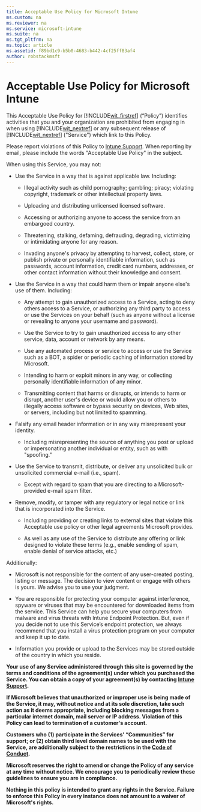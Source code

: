 ```yaml
---
title: Acceptable Use Policy for Microsoft Intune
ms.custom: na
ms.reviewer: na
ms.service: microsoft-intune
ms.suite: na
ms.tgt_pltfrm: na
ms.topic: article
ms.assetid: f89bd1c9-b5b0-4683-b442-4cf25ff83af4
author: robstackmsft
---
```

# Acceptable Use Policy for Microsoft Intune
This Acceptable Use Policy for [!INCLUDE[wit_firstref](/includes/wit_firstref_md.md)] (“Policy”) identifies activities that you and your organization are prohibited from engaging in when using [!INCLUDE[wit_nextref](/includes/wit_nextref_md.md)] or any subsequent release of [!INCLUDE[wit_nextref](/includes/wit_nextref_md.md)] ("Service") which link to this Policy.

Please report violations of this Policy to [Intune Support](http://go.microsoft.com/fwlink/?LinkID=242283). When reporting by email, please include the words "Acceptable Use Policy" in the subject.

When using this Service, you may not:

-   Use the Service in a way that is against applicable law. Including:

    -   Illegal activity such as child pornography; gambling; piracy; violating copyright, trademark or other intellectual property laws.

    -   Uploading and distributing unlicensed licensed software.

    -   Accessing or authorizing anyone to access the service from an embargoed country.

    -   Threatening, stalking, defaming, defrauding, degrading, victimizing or intimidating anyone for any reason.

    -   Invading anyone's privacy by attempting to harvest, collect, store, or publish private or personally identifiable information, such as passwords, account information, credit card numbers, addresses, or other contact information without their knowledge and consent.

-   Use the Service in a way that could harm them or impair anyone else's use of them. Including:

    -   Any attempt to gain unauthorized access to a Service, acting to deny others access to a Service, or authorizing any third party to access or use the Services on your behalf (such as anyone without a license or revealing to anyone your username and password).

    -   Use the Service to try to gain unauthorized access to any other service, data, account or network by any means.

    -   Use any automated process or service to access or use the Service such as a BOT, a spider or periodic caching of information stored by Microsoft.

    -   Intending to harm or exploit minors in any way, or collecting personally identifiable information of any minor.

    -   Transmitting content that harms or disrupts, or intends to harm or disrupt, another user's device or would allow you or others to illegally access software or bypass security on devices, Web sites, or servers, including but not limited to spamming.

-   Falsify any email header information or in any way misrepresent your identity.

    -   Including misrepresenting the source of anything you post or upload or impersonating another individual or entity, such as with "spoofing."

-   Use the Service to transmit, distribute, or deliver any unsolicited bulk or unsolicited commercial e-mail (i.e., spam).

    -   Except with regard to spam that you are directing to a Microsoft-provided e-mail spam filter.

-   Remove, modify, or tamper with any regulatory or legal notice or link that is incorporated into the Service.

    -   Including providing or creating links to external sites that violate this Acceptable use policy or other legal agreements Microsoft provides.

    -   As well as any use of the Service to distribute any offering or link designed to violate these terms (e.g., enable sending of spam, enable denial of service attacks, etc.)

Additionally:

-   Microsoft is not responsible for the content of any user-created posting, listing or message. The decision to view content or engage with others is yours. We advise you to use your judgment.

-   You are responsible for protecting your computer against interference, spyware or viruses that may be encountered for downloaded items from the service. This Service can help you secure your computers from malware and virus threats with Intune Endpoint Protection. But, even if you decide not to use this Service’s endpoint protection, we always recommend that you install a virus protection program on your computer and keep it up to date.

-   Information you provide or upload to the Services may be stored outside of the country in which you reside.

**Your use of any Service administered through this site is governed by the terms and conditions of the agreement(s) under which you purchased the Service. You can obtain a copy of your agreement(s) by contacting [Intune Support](http://go.microsoft.com/fwlink/?LinkID=242283).**

**If Microsoft believes that unauthorized or improper use is being made of the Service, it may, without notice and at its sole discretion, take such action as it deems appropriate, including blocking messages from a particular internet domain, mail server or IP address. Violation of this Policy can lead to termination of a customer's account.**

**Customers who (1) participate in the Services’ “Communities” for support; or (2) obtain third level domain names to be used with the Service, are additionally subject to the restrictions in the [ Code of Conduct](http://go.microsoft.com/fwlink/?LinkId=203310).**

**Microsoft reserves the right to amend or change the Policy of any service at any time without notice. We encourage you to periodically review these guidelines to ensure you are in compliance.**

**Nothing in this policy is intended to grant any rights in the Service. Failure to enforce this Policy in every instance does not amount to a waiver of Microsoft's rights.**

